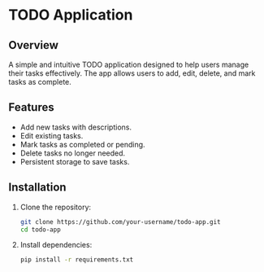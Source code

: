 # TODO Application

## Overview

A simple and intuitive TODO application designed to help users manage their tasks effectively. The app allows users to add, edit, delete, and mark tasks as complete.

## Features

- Add new tasks with descriptions.
- Edit existing tasks.
- Mark tasks as completed or pending.
- Delete tasks no longer needed.
- Persistent storage to save tasks.

## Installation

1. Clone the repository:
   ```bash
   git clone https://github.com/your-username/todo-app.git
   cd todo-app

2. Install dependencies:
   ```bash
   pip install -r requirements.txt